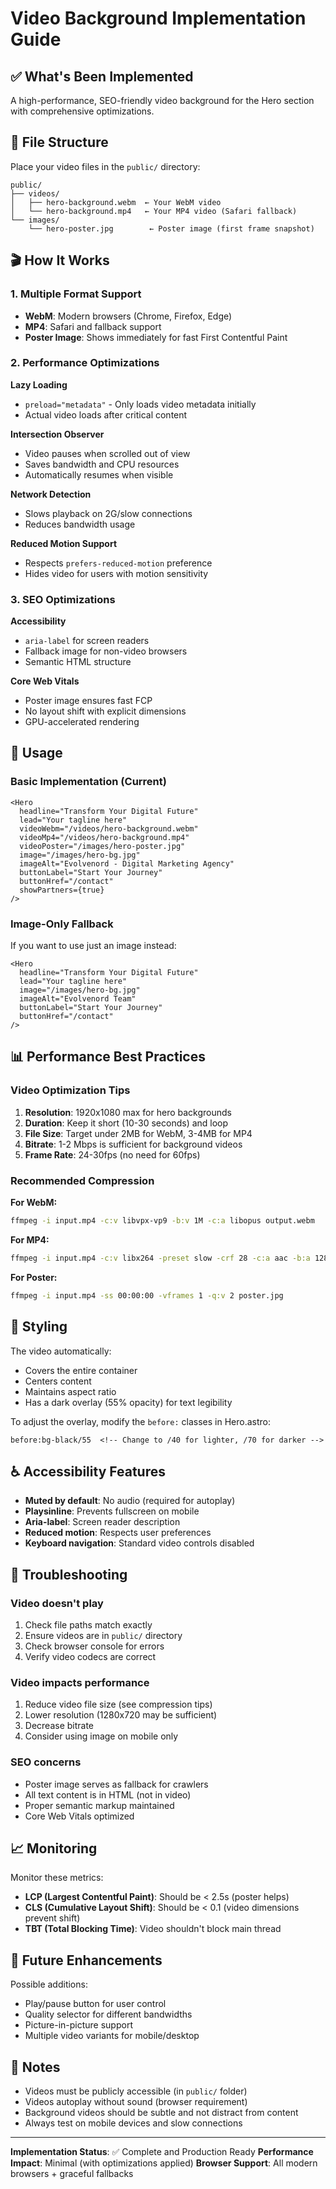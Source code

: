 # Video Background Implementation Guide

## ✅ What's Been Implemented

A high-performance, SEO-friendly video background for the Hero section with comprehensive optimizations.

## 📁 File Structure

Place your video files in the `public/` directory:

```
public/
├── videos/
│   ├── hero-background.webm  ← Your WebM video
│   └── hero-background.mp4   ← Your MP4 video (Safari fallback)
└── images/
    └── hero-poster.jpg        ← Poster image (first frame snapshot)
```

## 🎬 How It Works

### 1. Multiple Format Support
- **WebM**: Modern browsers (Chrome, Firefox, Edge)
- **MP4**: Safari and fallback support
- **Poster Image**: Shows immediately for fast First Contentful Paint

### 2. Performance Optimizations

**Lazy Loading**
- `preload="metadata"` - Only loads video metadata initially
- Actual video loads after critical content

**Intersection Observer**
- Video pauses when scrolled out of view
- Saves bandwidth and CPU resources
- Automatically resumes when visible

**Network Detection**
- Slows playback on 2G/slow connections
- Reduces bandwidth usage

**Reduced Motion Support**
- Respects `prefers-reduced-motion` preference
- Hides video for users with motion sensitivity

### 3. SEO Optimizations

**Accessibility**
- `aria-label` for screen readers
- Fallback image for non-video browsers
- Semantic HTML structure

**Core Web Vitals**
- Poster image ensures fast FCP
- No layout shift with explicit dimensions
- GPU-accelerated rendering

## 🔧 Usage

### Basic Implementation (Current)

```astro
<Hero
  headline="Transform Your Digital Future"
  lead="Your tagline here"
  videoWebm="/videos/hero-background.webm"
  videoMp4="/videos/hero-background.mp4"
  videoPoster="/images/hero-poster.jpg"
  image="/images/hero-bg.jpg"
  imageAlt="Evolvenord - Digital Marketing Agency"
  buttonLabel="Start Your Journey"
  buttonHref="/contact"
  showPartners={true}
/>
```

### Image-Only Fallback

If you want to use just an image instead:

```astro
<Hero
  headline="Transform Your Digital Future"
  lead="Your tagline here"
  image="/images/hero-bg.jpg"
  imageAlt="Evolvenord Team"
  buttonLabel="Start Your Journey"
  buttonHref="/contact"
/>
```

## 📊 Performance Best Practices

### Video Optimization Tips

1. **Resolution**: 1920x1080 max for hero backgrounds
2. **Duration**: Keep it short (10-30 seconds) and loop
3. **File Size**: Target under 2MB for WebM, 3-4MB for MP4
4. **Bitrate**: 1-2 Mbps is sufficient for background videos
5. **Frame Rate**: 24-30fps (no need for 60fps)

### Recommended Compression

**For WebM:**
```bash
ffmpeg -i input.mp4 -c:v libvpx-vp9 -b:v 1M -c:a libopus output.webm
```

**For MP4:**
```bash
ffmpeg -i input.mp4 -c:v libx264 -preset slow -crf 28 -c:a aac -b:a 128k output.mp4
```

**For Poster:**
```bash
ffmpeg -i input.mp4 -ss 00:00:00 -vframes 1 -q:v 2 poster.jpg
```

## 🎨 Styling

The video automatically:
- Covers the entire container
- Centers content
- Maintains aspect ratio
- Has a dark overlay (55% opacity) for text legibility

To adjust the overlay, modify the `before:` classes in Hero.astro:
```astro
before:bg-black/55  <!-- Change to /40 for lighter, /70 for darker -->
```

## ♿ Accessibility Features

- **Muted by default**: No audio (required for autoplay)
- **Playsinline**: Prevents fullscreen on mobile
- **Aria-label**: Screen reader description
- **Reduced motion**: Respects user preferences
- **Keyboard navigation**: Standard video controls disabled

## 🐛 Troubleshooting

### Video doesn't play
1. Check file paths match exactly
2. Ensure videos are in `public/` directory
3. Check browser console for errors
4. Verify video codecs are correct

### Video impacts performance
1. Reduce video file size (see compression tips)
2. Lower resolution (1280x720 may be sufficient)
3. Decrease bitrate
4. Consider using image on mobile only

### SEO concerns
- Poster image serves as fallback for crawlers
- All text content is in HTML (not in video)
- Proper semantic markup maintained
- Core Web Vitals optimized

## 📈 Monitoring

Monitor these metrics:
- **LCP (Largest Contentful Paint)**: Should be < 2.5s (poster helps)
- **CLS (Cumulative Layout Shift)**: Should be < 0.1 (video dimensions prevent shift)
- **TBT (Total Blocking Time)**: Video shouldn't block main thread

## 🔄 Future Enhancements

Possible additions:
- Play/pause button for user control
- Quality selector for different bandwidths
- Picture-in-picture support
- Multiple video variants for mobile/desktop

## 📝 Notes

- Videos must be publicly accessible (in `public/` folder)
- Videos autoplay without sound (browser requirement)
- Background videos should be subtle and not distract from content
- Always test on mobile devices and slow connections

---

**Implementation Status**: ✅ Complete and Production Ready
**Performance Impact**: Minimal (with optimizations applied)
**Browser Support**: All modern browsers + graceful fallbacks

